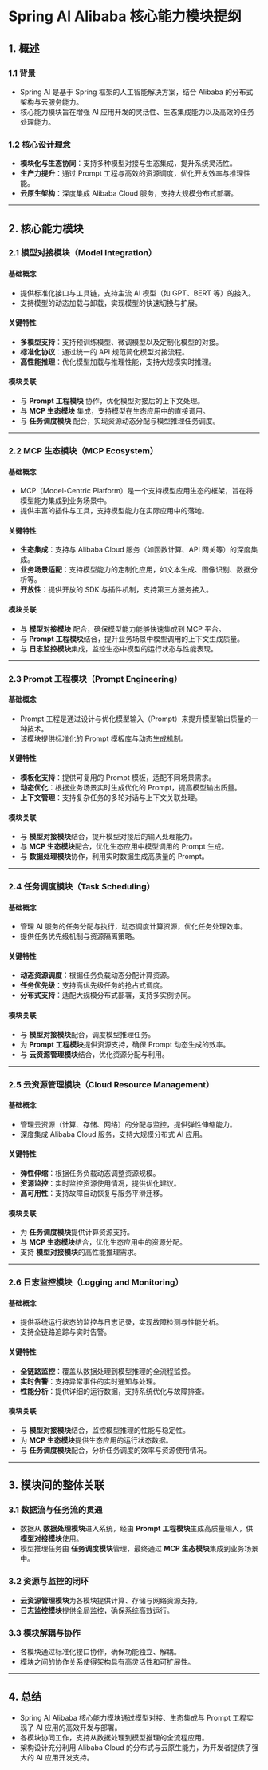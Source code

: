 # Spring AI Alibaba 核心能力模块提纲

## 1. 概述
### 1.1 背景
- Spring AI 是基于 Spring 框架的人工智能解决方案，结合 Alibaba 的分布式架构与云服务能力。
- 核心能力模块旨在增强 AI 应用开发的灵活性、生态集成能力以及高效的任务处理能力。

### 1.2 核心设计理念
- **模块化与生态协同**：支持多种模型对接与生态集成，提升系统灵活性。
- **生产力提升**：通过 Prompt 工程与高效的资源调度，优化开发效率与推理性能。
- **云原生架构**：深度集成 Alibaba Cloud 服务，支持大规模分布式部署。

---

## 2. 核心能力模块

### 2.1 模型对接模块（Model Integration）
#### 基础概念
- 提供标准化接口与工具链，支持主流 AI 模型（如 GPT、BERT 等）的接入。
- 支持模型的动态加载与卸载，实现模型的快速切换与扩展。

#### 关键特性
- **多模型支持**：支持预训练模型、微调模型以及定制化模型的对接。
- **标准化协议**：通过统一的 API 规范简化模型对接流程。
- **高性能推理**：优化模型加载与推理性能，支持大规模实时推理。

#### 模块关联
- 与 **Prompt 工程模块** 协作，优化模型对接后的上下文处理。
- 与 **MCP 生态模块** 集成，支持模型在生态应用中的直接调用。
- 与 **任务调度模块** 配合，实现资源动态分配与模型推理任务调度。

---

### 2.2 MCP 生态模块（MCP Ecosystem）
#### 基础概念
- MCP（Model-Centric Platform）是一个支持模型应用生态的框架，旨在将模型能力集成到业务场景中。
- 提供丰富的插件与工具，支持模型能力在实际应用中的落地。

#### 关键特性
- **生态集成**：支持与 Alibaba Cloud 服务（如函数计算、API 网关等）的深度集成。
- **业务场景适配**：支持模型能力的定制化应用，如文本生成、图像识别、数据分析等。
- **开放性**：提供开放的 SDK 与插件机制，支持第三方服务接入。

#### 模块关联
- 与 **模型对接模块** 配合，确保模型能力能够快速集成到 MCP 平台。
- 与 **Prompt 工程模块**结合，提升业务场景中模型调用的上下文生成质量。
- 与 **日志监控模块**集成，监控生态中模型的运行状态与性能表现。

---

### 2.3 Prompt 工程模块（Prompt Engineering）
#### 基础概念
- Prompt 工程是通过设计与优化模型输入（Prompt）来提升模型输出质量的一种技术。
- 该模块提供标准化的 Prompt 模板库与动态生成机制。

#### 关键特性
- **模板化支持**：提供可复用的 Prompt 模板，适配不同场景需求。
- **动态优化**：根据业务场景实时生成优化的 Prompt，提高模型输出质量。
- **上下文管理**：支持复杂任务的多轮对话与上下文关联处理。

#### 模块关联
- 与 **模型对接模块**结合，提升模型对接后的输入处理能力。
- 与 **MCP 生态模块**配合，优化生态应用中模型调用的 Prompt 生成。
- 与 **数据处理模块**协作，利用实时数据生成高质量的 Prompt。

---

### 2.4 任务调度模块（Task Scheduling）
#### 基础概念
- 管理 AI 服务的任务分配与执行，动态调度计算资源，优化任务处理效率。
- 提供任务优先级机制与资源隔离策略。

#### 关键特性
- **动态资源调度**：根据任务负载动态分配计算资源。
- **任务优先级**：支持高优先级任务的抢占式调度。
- **分布式支持**：适配大规模分布式部署，支持多实例协同。

#### 模块关联
- 与 **模型对接模块**配合，调度模型推理任务。
- 为 **Prompt 工程模块**提供资源支持，确保 Prompt 动态生成的效率。
- 与 **云资源管理模块**结合，优化资源分配与利用。

---

### 2.5 云资源管理模块（Cloud Resource Management）
#### 基础概念
- 管理云资源（计算、存储、网络）的分配与监控，提供弹性伸缩能力。
- 深度集成 Alibaba Cloud 服务，支持大规模分布式 AI 应用。

#### 关键特性
- **弹性伸缩**：根据任务负载动态调整资源规模。
- **资源监控**：实时监控资源使用情况，提供优化建议。
- **高可用性**：支持故障自动恢复与服务平滑迁移。

#### 模块关联
- 为 **任务调度模块**提供计算资源支持。
- 与 **MCP 生态模块**结合，优化生态应用中的资源分配。
- 支持 **模型对接模块**的高性能推理需求。

---

### 2.6 日志监控模块（Logging and Monitoring）
#### 基础概念
- 提供系统运行状态的监控与日志记录，实现故障检测与性能分析。
- 支持全链路追踪与实时告警。

#### 关键特性
- **全链路监控**：覆盖从数据处理到模型推理的全流程监控。
- **实时告警**：支持异常事件的实时通知与处理。
- **性能分析**：提供详细的运行数据，支持系统优化与故障排查。

#### 模块关联
- 与 **模型对接模块**结合，监控模型推理的性能与稳定性。
- 为 **MCP 生态模块**提供生态应用的运行状态数据。
- 与 **任务调度模块**配合，分析任务调度的效率与资源使用情况。

---

## 3. 模块间的整体关联

### 3.1 数据流与任务流的贯通
- 数据从 **数据处理模块**进入系统，经由 **Prompt 工程模块**生成高质量输入，供 **模型对接模块**使用。
- 模型推理任务由 **任务调度模块**管理，最终通过 **MCP 生态模块**集成到业务场景中。

### 3.2 资源与监控的闭环
- **云资源管理模块**为各模块提供计算、存储与网络资源支持。
- **日志监控模块**提供全局监控，确保系统高效运行。

### 3.3 模块解耦与协作
- 各模块通过标准化接口协作，确保功能独立、解耦。
- 模块之间的协作关系使得架构具有高灵活性和可扩展性。

---

## 4. 总结
- Spring AI Alibaba 核心能力模块通过模型对接、生态集成与 Prompt 工程实现了 AI 应用的高效开发与部署。
- 各模块协同工作，支持从数据处理到模型推理的全流程应用。
- 架构设计充分利用 Alibaba Cloud 的分布式与云原生能力，为开发者提供了强大的 AI 应用开发支持。
